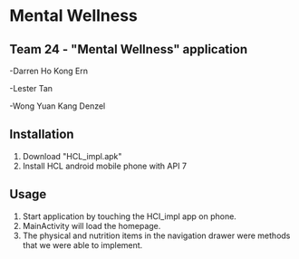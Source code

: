 # Mental Wellness
## Team 24 - "Mental Wellness" application

 -Darren Ho Kong Ern
 
  -Lester Tan
  
  -Wong Yuan Kang Denzel
## Installation
1. Download "HCL_impl.apk"
2. Install HCL android mobile phone with API 7 

## Usage
1. Start application by touching the HCI_impl app on phone.
2. MainActivity will load the homepage.
3. The physical and nutrition items in the navigation drawer were methods that we were able to implement.
